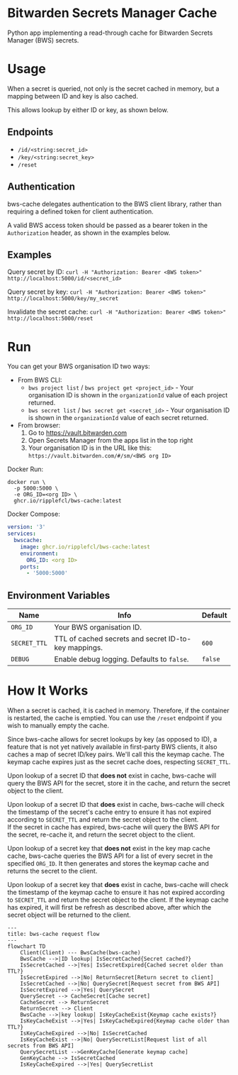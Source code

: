 # Bitwarden Secrets Manager Cache

Python app implementing a read-through cache for Bitwarden Secrets Manager (BWS) secrets.

# Usage

When a secret is queried, not only is the secret cached in memory, but a mapping between ID and key is also cached.

This allows lookup by either ID or key, as shown below.

## Endpoints

* `/id/<string:secret_id>`
* `/key/<string:secret_key>`
* `/reset`

## Authentication

bws-cache delegates authentication to the BWS client library, rather than requiring a defined token for client authentication.

A valid BWS access token should be passed as a bearer token in the `Authorization` header, as shown in the examples below.

## Examples

Query secret by ID: `curl -H "Authorization: Bearer <BWS token>" http://localhost:5000/id/<secret_id>`

Query secret by key: `curl -H "Authorization: Bearer <BWS token>" http://localhost:5000/key/my_secret`

Invalidate the secret cache: `curl -H "Authorization: Bearer <BWS token>" http://localhost:5000/reset`

# Run

You can get your BWS organisation ID two ways:
* From BWS CLI:
  * `bws project list` / `bws project get <project_id>` - Your organisation ID is shown in the `organizationId` value of each project returned.
  * `bws secret list` / `bws secret get <secret_id>` - Your organisation ID is shown in the `organizationId` value of each secret returned.
* From browser:
  1. Go to https://vault.bitwarden.com
  2. Open Secrets Manager from the apps list in the top right
  3. Your organisation ID is in the URL like this: `https://vault.bitwarden.com/#/sm/<BWS org ID>`

Docker Run:

```
docker run \
  -p 5000:5000 \
  -e ORG_ID=<org ID> \
  ghcr.io/ripplefcl/bws-cache:latest
```

Docker Compose:

```yml
version: '3'
services:
  bwscache:
    image: ghcr.io/ripplefcl/bws-cache:latest
    environment:
      ORG_ID: <org ID>
    ports:
      - '5000:5000'
```

## Environment Variables

| Name         | Info                                                 | Default |
|--------------|------------------------------------------------------|---------|
| `ORG_ID`     | Your BWS organisation ID.                            |         |
| `SECRET_TTL` | TTL of cached secrets and secret ID-to-key mappings. | `600`   |
| `DEBUG`      | Enable debug logging. Defaults to `false`.           | `false` |

# How It Works

When a secret is cached, it is cached in memory. Therefore, if the container is restarted, the cache is emptied. You can use the `/reset` endpoint if you wish to manually empty the cache.

Since bws-cache allows for secret lookups by key (as opposed to ID), a feature that is not yet natively available in first-party BWS clients, it also caches a map of secret ID/key pairs. We'll call this the keymap cache. The keymap cache expires just as the secret cache does, respecting `SECRET_TTL`.

Upon lookup of a secret ID that **does not** exist in cache, bws-cache will query the BWS API for the secret, store it in the cache, and return the secret object to the client.

Upon lookup of a secret ID that **does** exist in cache, bws-cache will check the timestamp of the secret's cache entry to ensure it has not expired according to `SECRET_TTL` and return the secret object to the client.  
If the secret in cache has expired, bws-cache will query the BWS API for the secret, re-cache it, and return the secret object to the client.

Upon lookup of a secret key that **does not** exist in the key map cache cache, bws-cache queries the BWS API for a list of every secret in the specified `ORG_ID`. It then generates and stores the keymap cache and returns the secret to the client.

Upon lookup of a secret key that **does** exist in cache, bws-cache will check the timestamp of the keymap cache to ensure it has not expired according to `SECRET_TTL` and return the secret object to the client.
If the keymap cache has expired, it will first be refresh as described above, after which the secret object will be returned to the client.

```mermaid
---
title: bws-cache request flow
---
flowchart TD
    Client(Client) --- BwsCache(bws-cache)
    BwsCache -->|ID lookup| IsSecretCached{Secret cached?}
    IsSecretCached -->|Yes| IsSecretExpired{Cached secret older than TTL?}
    IsSecretExpired -->|No| ReturnSecret[Return secret to client]
    IsSecretCached -->|No| QuerySecret[Request secret from BWS API]
    IsSecretExpired -->|Yes| QuerySecret
    QuerySecret --> CacheSecret[Cache secret]
    CacheSecret --> ReturnSecret
    ReturnSecret --> Client
    BwsCache -->|key lookup| IsKeyCacheExist{Keymap cache exists?}
    IsKeyCacheExist -->|Yes| IsKeyCacheExpired{Keymap cache older than TTL?}
    IsKeyCacheExpired -->|No| IsSecretCached
    IsKeyCacheExist -->|No| QuerySecretList[Request list of all secrets from BWS API]
    QuerySecretList -->GenKeyCache[Generate keymap cache]
    GenKeyCache --> IsSecretCached
    IsKeyCacheExpired -->|Yes| QuerySecretList
```
